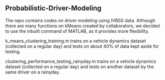 ## Probabilistic-Driver-Modeling
The repo contains codes on driver modeling using IVBSS data. Although there are many functions on kMeans created by collaborators, we decided to use the inbuilt command of MATLAB, as it provides more flexibility.

k_means_clustering_training.m trains on a vehicle dynamics dataset (collected on a regular day) and tests on about 40% of data kept aside for testing.

clustering_performance_testing_rainyday.m trains on a vehicle dynamics dataset (collected on a regular day) and tests on another dataset by the same driver on a rainyday. 
